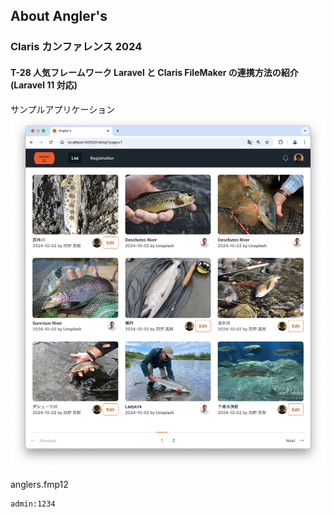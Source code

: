 ## About Angler's

### Claris カンファレンス 2024

#### T-28 人気フレームワーク Laravel と Claris FileMaker の連携方法の紹介 (Laravel 11 対応)

サンプルアプリケーション
![](image/2024-10-04-10-37-08.png)

anglers.fmp12

```
admin:1234
```
